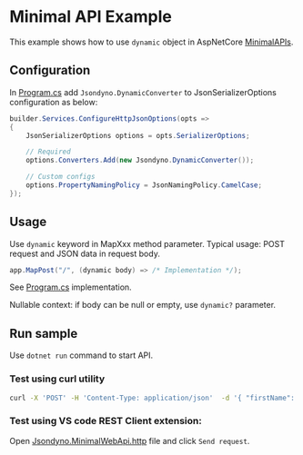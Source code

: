 # Minimal API Example

This example shows how to use `dynamic` object in AspNetCore [MinimalAPIs](https://learn.microsoft.com/en-us/aspnet/core/fundamentals/minimal-apis/overview).

## Configuration

In [Program.cs](./Program.cs) add `Jsondyno.DynamicConverter` to JsonSerializerOptions configuration as below:

```cs
builder.Services.ConfigureHttpJsonOptions(opts =>
{
    JsonSerializerOptions options = opts.SerializerOptions;

    // Required
    options.Converters.Add(new Jsondyno.DynamicConverter());

    // Custom configs
    options.PropertyNamingPolicy = JsonNamingPolicy.CamelCase;
});
```

## Usage

Use `dynamic` keyword in MapXxx method parameter. Typical usage: POST request and JSON data in request body.

```cs
app.MapPost("/", (dynamic body) => /* Implementation */);
```

See [Program.cs](./Program.cs) implementation.

Nullable context: if body can be null or empty, use `dynamic?` parameter.

## Run sample

Use `dotnet run` command to start API.

### Test using curl utility

```sh
curl -X 'POST' -H 'Content-Type: application/json'  -d '{ "firstName": "John", "lastName": "Doe" }' http://localhost:5182/
```

### Test using VS code REST Client extension:

Open [Jsondyno.MinimalWebApi.http](Jsondyno.MinimalWebApi.http) file and click `Send request`.
